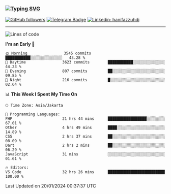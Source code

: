 ### [![Typing SVG](https://readme-typing-svg.herokuapp.com?font=lato&size=22&lines=Hi+There+👋)](https://git.io/typing-svg) 

[![GitHub followers](https://img.shields.io/github/followers/hanifazzuhdi?label=Follow&style=social)](https://github.com/hanifazzuhdi/?tab=follow) 
[![Telegram Badge](https://img.shields.io/badge/-hanif0198-blue?style=social&logo=telegram&link=https://www.t.me/hanif0198/)](https://www.t.me/hanif0198/) 
[![Linkedin: hanifazzuhdi](https://img.shields.io/badge/-hanifazzuhdi-blue?style=flat-square&logo=Linkedin&logoColor=white&link=https://www.linkedin.com/in/hanif-az-zuhdi-69688019b/)](https://www.linkedin.com/in/hanif-az-zuhdi-69688019b/) 

<hr/>

<!--START_SECTION:waka-->
![Lines of code](https://img.shields.io/badge/From%20Hello%20World%20I%27ve%20Written-44.1%20million%20lines%20of%20code-blue)

**I'm an Early 🐤** 

```text
🌞 Morning                3545 commits        ███████████░░░░░░░░░░░░░░   43.28 % 
🌆 Daytime                3623 commits        ███████████░░░░░░░░░░░░░░   44.23 % 
🌃 Evening                807 commits         ██░░░░░░░░░░░░░░░░░░░░░░░   09.85 % 
🌙 Night                  216 commits         █░░░░░░░░░░░░░░░░░░░░░░░░   02.64 % 
```


📊 **This Week I Spent My Time On** 

```text
🕑︎ Time Zone: Asia/Jakarta

💬 Programming Languages: 
PHP                      21 hrs 44 mins      █████████████████░░░░░░░░   67.01 % 
Other                    4 hrs 49 mins       ████░░░░░░░░░░░░░░░░░░░░░   14.89 % 
CSS                      2 hrs 37 mins       ██░░░░░░░░░░░░░░░░░░░░░░░   08.09 % 
Dart                     2 hrs 2 mins        ██░░░░░░░░░░░░░░░░░░░░░░░   06.29 % 
JavaScript               31 mins             ░░░░░░░░░░░░░░░░░░░░░░░░░   01.61 % 

🔥 Editors: 
VS Code                  32 hrs 26 mins      █████████████████████████   100.00 % 
```


 Last Updated on 20/01/2024 00:37:37 UTC
<!--END_SECTION:waka-->
